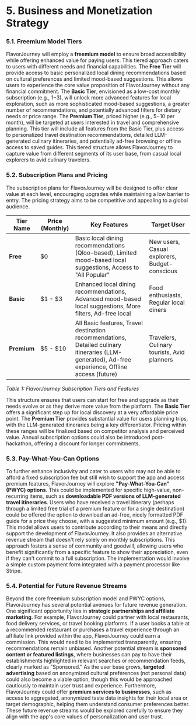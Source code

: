 # 5. Business and Monetization Strategy

### 5.1. Freemium Model Tiers

FlavorJourney will employ a **freemium model** to ensure broad accessibility while offering enhanced value for paying users. This tiered approach caters to users with different needs and financial capabilities. The **Free Tier** will provide access to basic personalized local dining recommendations based on cultural preferences and limited mood-based suggestions. This allows users to experience the core value proposition of FlavorJourney without any financial commitment. The **Basic Tier**, envisioned as a low-cost monthly subscription (e.g., $1-$3), will unlock more advanced features for local exploration, such as more sophisticated mood-based suggestions, a greater number of recommendations, and potentially advanced filters for dietary needs or price range. The **Premium Tier**, priced higher (e.g., $5-$10 per month), will be targeted at users interested in travel and comprehensive planning. This tier will include all features from the Basic Tier, plus access to personalized travel destination recommendations, detailed LLM-generated culinary itineraries, and potentially ad-free browsing or offline access to saved guides. This tiered structure allows FlavorJourney to capture value from different segments of its user base, from casual local explorers to avid culinary travelers.

### 5.2. Subscription Plans and Pricing

The subscription plans for FlavorJourney will be designed to offer clear value at each level, encouraging upgrades while maintaining a low barrier to entry. The pricing strategy aims to be competitive and appealing to a global audience.

| Tier Name   | Price (Monthly) | Key Features                                                                                                                                       | Target User                                   |
| ----------- | --------------- | -------------------------------------------------------------------------------------------------------------------------------------------------- | --------------------------------------------- |
| **Free**    | $0              | Basic local dining recommendations (Qloo-based), Limited mood-based local suggestions, Access to "All Popular"                                     | New users, Casual explorers, Budget-conscious |
| **Basic**   | $1 - $3         | Enhanced local dining recommendations, Advanced mood-based local suggestions, More filters, Ad-free local                                          | Food enthusiasts, Regular local diners        |
| **Premium** | $5 - $10        | All Basic features, Travel destination recommendations, Detailed culinary itineraries (LLM-generated), Ad-free experience, Offline access (future) | Travelers, Culinary tourists, Avid planners   |

_Table 1: FlavorJourney Subscription Tiers and Features_

This structure ensures that users can start for free and upgrade as their needs evolve or as they derive more value from the platform. The **Basic Tier** offers a significant step up for local discovery at a very affordable price point. The **Premium Tier** provides substantial value for users planning trips, with the LLM-generated itineraries being a key differentiator. Pricing within these ranges will be finalized based on competitor analysis and perceived value. Annual subscription options could also be introduced post-hackathon, offering a discount for longer commitments.

### 5.3. Pay-What-You-Can Options

To further enhance inclusivity and cater to users who may not be able to afford a fixed subscription fee but still wish to support the app and access premium features, FlavorJourney will explore **"Pay-What-You-Can" (PWYC) options**. This could be implemented for specific high-value, non-recurring items, such as **downloadable PDF versions of LLM-generated travel itineraries**. Users who have received a travel itinerary (perhaps through a limited free trial of a premium feature or for a single destination) could be offered the option to download an ad-free, nicely formatted PDF guide for a price they choose, with a suggested minimum amount (e.g., $1). This model allows users to contribute according to their means and directly support the development of FlavorJourney. It also provides an alternative revenue stream that doesn't rely solely on monthly subscriptions. This approach fosters a sense of community and goodwill, allowing users who benefit significantly from a specific feature to show their appreciation, even if they can't commit to a full subscription. The implementation would involve a simple custom payment form integrated with a payment processor like Stripe.

### 5.4. Potential for Future Revenue Streams

Beyond the core freemium subscription model and PWYC options, FlavorJourney has several potential avenues for future revenue generation. One significant opportunity lies in **strategic partnerships and affiliate marketing**. For example, FlavorJourney could partner with local restaurants, food delivery services, or travel booking platforms. If a user books a table at a recommended restaurant or purchases a travel experience through an affiliate link provided within the app, FlavorJourney could earn a commission. This would need to be implemented transparently, ensuring recommendations remain unbiased. Another potential stream is **sponsored content or featured listings**, where businesses can pay to have their establishments highlighted in relevant searches or recommendation feeds, clearly marked as "Sponsored." As the user base grows, **targeted advertising** based on anonymized cultural preferences (not personal data) could also become a viable option, though this would be approached cautiously to maintain user trust and experience. Furthermore, FlavorJourney could offer **premium services to businesses**, such as access to aggregated, anonymized taste data insights for their local area or target demographic, helping them understand consumer preferences better. These future revenue streams would be explored carefully to ensure they align with the app's core values of personalization and user trust.

